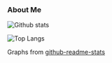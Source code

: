 ### About Me

![Github stats](https://github-readme-stats.vercel.app/api?username=cmames&show_icons=true&theme=aura&count_private=true&include_all_commits=true)

![Top Langs](https://github-readme-stats.vercel.app/api/top-langs/?username=cmames&theme=aura)

Graphs from [github-readme-stats](https://github.com/anuraghazra/github-readme-stats)

<!--
[![trophy](https://github-profile-trophy.vercel.app/?username=cmames&theme=onedark)](https://github.com/ryo-ma/github-profile-trophy)

Trophy from [github-profile-trophy](https://github.com/ryo-ma/github-profile-trophy)


**WnndGws/WnndGws** is a ✨ _special_ ✨ repository because its `README.md` (this file) appears on your GitHub profile.
Here are some ideas to get you started:

- 🔭 I’m currently working on ...
- 🌱 I’m currently learning ...
- 👯 I’m looking to collaborate on ...
- 🤔 I’m looking for help with ...
- 💬 Ask me about ...
- 📫 How to reach me: ...
- 😄 Pronouns: ...
- ⚡ Fun fact: ...
-->


